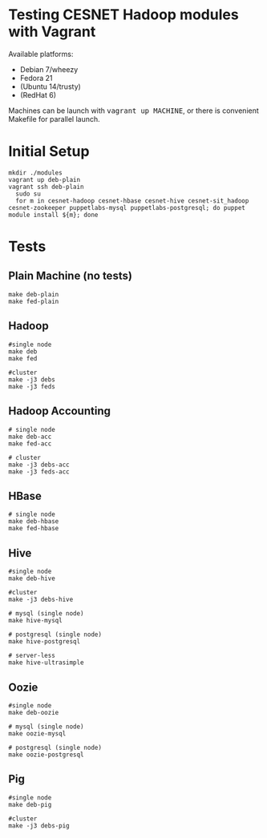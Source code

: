 # Testing CESNET Hadoop modules with Vagrant

Available platforms:

 * Debian 7/wheezy
 * Fedora 21
 * (Ubuntu 14/trusty)
 * (RedHat 6)

Machines can be launch with <tt>vagrant up MACHINE</tt>, or there is convenient Makefile for parallel launch.

# Initial Setup

    mkdir ./modules
    vagrant up deb-plain
    vagrant ssh deb-plain
      sudo su
      for m in cesnet-hadoop cesnet-hbase cesnet-hive cesnet-sit_hadoop cesnet-zookeeper puppetlabs-mysql puppetlabs-postgresql; do puppet module install ${m}; done

# Tests

## Plain Machine (no tests)
    make deb-plain
    make fed-plain

## Hadoop
    #single node
    make deb
    make fed

    #cluster
    make -j3 debs
    make -j3 feds

## Hadoop Accounting
    # single node
    make deb-acc
    make fed-acc

    # cluster
    make -j3 debs-acc
    make -j3 feds-acc

## HBase
    # single node
    make deb-hbase
    make fed-hbase

## Hive
    #single node
    make deb-hive

    #cluster
    make -j3 debs-hive

    # mysql (single node)
    make hive-mysql

    # postgresql (single node)
    make hive-postgresql

    # server-less
    make hive-ultrasimple

## Oozie
    #single node
    make deb-oozie

    # mysql (single node)
    make oozie-mysql

    # postgresql (single node)
    make oozie-postgresql

## Pig
    #single node
    make deb-pig

    #cluster
    make -j3 debs-pig
